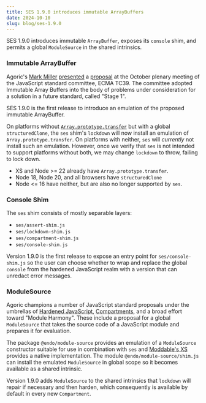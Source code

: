 ```yaml
---
title: SES 1.9.0 introduces immutable ArrayBuffers
date: 2024-10-10
slug: blog/ses-1.9.0
---
```


SES 1.9.0 introduces immutable `ArrayBuffer`, exposes its `console` shim, and permits
a global `ModuleSource` in the shared intrinsics.

### Immutable ArrayBuffer

Agoric's [Mark Miller](https://agoric.com/team/)
[presented](https://www.youtube.com/watch?v=CP_5Yo9h84k) a
[proposal](https://github.com/tc39/proposal-immutable-arraybuffer) at the
October plenary meeting of the JavaScript standard committee, ECMA TC39.
The committee adopted Immutable Array Buffers into the body of problems under
consideration for a solution in a future standard, called "Stage 1".

SES 1.9.0 is the first release to introduce an emulation of the proposed
immutable ArrayBuffer.

On platforms without
[`Array.prototype.transfer`](https://github.com/tc39/proposal-resizablearraybuffer)
but with a global `structuredClone`, the `ses` shim's `lockdown` will now install
an emulation of `Array.prototype.transfer`.
On platforms with neither, `ses` will *currently* not install such an
emulation.
However, once we verify that `ses` is not intended to support platforms without
both, we may change `lockdown` to throw, failing to lock down.

- XS and Node >= 22 already have `Array.prototype.transfer`.
- Node 18, Node 20, and all browsers have `structuredClone`
- Node <= 16 have neither, but are also no longer supported by `ses`.

### Console Shim

The `ses` shim consists of mostly separable layers:

- `ses/assert-shim.js`
- `ses/lockdown-shim.js`
- `ses/compartment-shim.js`
- `ses/console-shim.js`

Version 1.9.0 is the first release to expose an entry point for
`ses/console-shim.js` so the user can choose whether to wrap and replace the
global `console` from the hardened JavaScript realm with a version that can
unredact error messages.

### ModuleSource

Agoric champions a number of JavaScript standard proposals under the umbrellas
of [Hardened JavaScript](https://github.com/tc39/proposal-ses),
[Compartments](https://github.com/tc39/proposal-compartments/blob/master/0-module-and-module-source.md),
and a broad effort toward "Module Harmony".
These include a proposal for a global `ModuleSource` that takes the source code
of a JavaScript module and prepares it for evaluation.

The package `@endo/module-source` provides an emulation of a `ModuleSource`
constructor suitable for use in combination with `ses` and [Moddable's
XS](https://github.com/Moddable-OpenSource/moddable/blob/public/documentation/xs/XS%20Compartment.md)
provides a native implementation.
The module `@endo/module-source/shim.js` can install the emulated `ModuleSource`
in global scope so it becomes available as a shared intrinsic.

Version 1.9.0 adds `ModuleSource` to the shared intrinsics that `lockdown` will
repair if necessary and then harden, which consequently is available by default
in every new `Compartment`.
